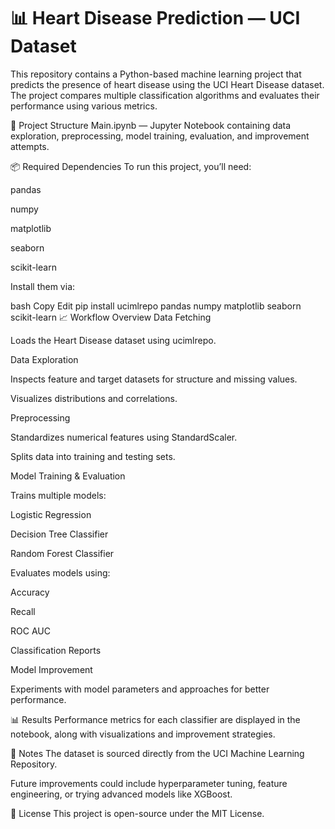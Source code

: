 # 📊 Heart Disease Prediction — UCI Dataset
This repository contains a Python-based machine learning project that predicts the presence of heart disease using the UCI Heart Disease dataset. The project compares multiple classification algorithms and evaluates their performance using various metrics.


📁 Project Structure
Main.ipynb — Jupyter Notebook containing data exploration, preprocessing, model training, evaluation, and improvement attempts.

📦 Required Dependencies
To run this project, you’ll need:


pandas

numpy

matplotlib

seaborn

scikit-learn

Install them via:

bash
Copy
Edit
pip install ucimlrepo pandas numpy matplotlib seaborn scikit-learn
📈 Workflow Overview
Data Fetching

Loads the Heart Disease dataset using ucimlrepo.

Data Exploration

Inspects feature and target datasets for structure and missing values.

Visualizes distributions and correlations.

Preprocessing

Standardizes numerical features using StandardScaler.

Splits data into training and testing sets.

Model Training & Evaluation

Trains multiple models:

Logistic Regression

Decision Tree Classifier

Random Forest Classifier

Evaluates models using:

Accuracy

Recall

ROC AUC

Classification Reports

Model Improvement

Experiments with model parameters and approaches for better performance.

📊 Results
Performance metrics for each classifier are displayed in the notebook, along with visualizations and improvement strategies.

📌 Notes
The dataset is sourced directly from the UCI Machine Learning Repository.

Future improvements could include hyperparameter tuning, feature engineering, or trying advanced models like XGBoost.

📑 License
This project is open-source under the MIT License.

